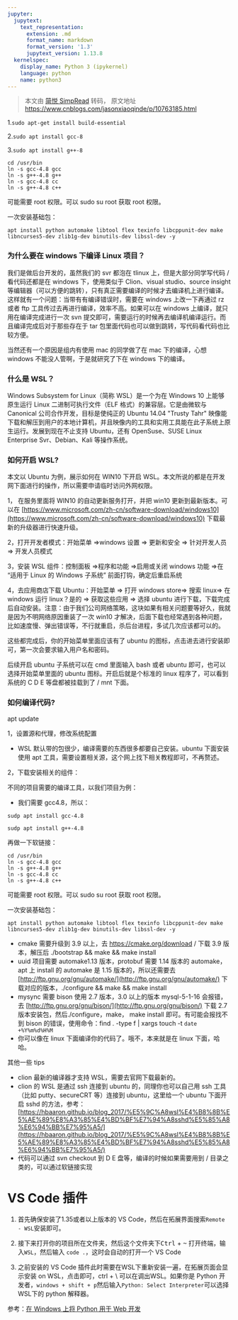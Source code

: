 ```yaml
---
jupyter:
  jupytext:
    text_representation:
      extension: .md
      format_name: markdown
      format_version: '1.3'
      jupytext_version: 1.13.8
  kernelspec:
    display_name: Python 3 (ipykernel)
    language: python
    name: python3
---
```


> 本文由 [简悦 SimpRead](http://ksria.com/simpread/) 转码， 原文地址 https://www.cnblogs.com/jasonxiaoqinde/p/10763185.html

1.`sudo apt-get install build-essential`
  
2.`sudo apt install gcc-8`

3.`sudo apt install g++-8`

```
cd /usr/bin
ln -s gcc-4.8 gcc
ln -s g++-4.8 g++
ln -s gcc-4.8 cc
ln -s g++-4.8 c++
```

可能需要 root 权限。可以 sudo su root 获取 root 权限。

一次安装基础包：

```
apt install python automake libtool flex texinfo libcppunit-dev make libncurses5-dev zlib1g-dev binutils-dev libssl-dev -y
```

### 为什么要在 windows 下编译 Linux 项目？

我们是做后台开发的，虽然我们的 svr 都泡在 tlinux 上，但是大部分同学写代码 / 看代码还都是在 windows 下，使用类似于 Clion、visual studio、source insight 等编辑器（可以方便的跳转），只有真正需要编译的时候才去编译机上进行编译。这样就有一个问题：当带有有编译错误时，需要在 windows 上改一下再通过 rz 或者 ftp 工具传过去再进行编译，效率不高。如果可以在 windows 上编译，就只用在编译完成进行一次 svn 提交即可，需要运行的时候再去编译机编译运行。而且编译完成后对于那些存在于 tar 包里面代码也可以做到跳转，写代码看代码也比较方便。

当然还有一个原因是组内有使用 mac 的同学做了在 mac 下的编译，心想 windows 不能没人管啊，于是就研究了下在 windows 下的编译。

### 什么是 WSL？

Windows Subsystem for Linux（简称 WSL）是一个为在 Windows 10 上能够原生运行 Linux 二进制可执行文件（ELF 格式）的兼容层。它是由微软与 Canonical 公司合作开发，目标是使纯正的 Ubuntu 14.04 "Trusty Tahr" 映像能下载和解压到用户的本地计算机，并且映像内的工具和实用工具能在此子系统上原生运行。发展到现在不止支持 Ubuntu，还有 OpenSuse、SUSE Linux Enterprise Svr、Debian、Kali 等操作系统。

### 如何开启 WSL?

本文以 Ubuntu 为例，展示如何在 WIN10 下开启 WSL。本文所说的都是在开发网下面进行的操作，所以需要申请临时访问外网权限。

1， 在服务里面将 WIN10 的自动更新服务打开，并把 win10 更新到最新版本。可以在 [https://www.microsoft.com/zh-cn/software-download/windows10](https://www.microsoft.com/zh-cn/software-download/windows10) 下载最新的升级器进行快速升级。

2，打开开发者模式：开始菜单 =>windows 设置 => 更新和安全 => 针对开发人员 => 开发人员模式

3，安装 WSL 组件：控制面板 =>程序和功能 =>启用或关闭 windows 功能 =>在 “适用于 Linux 的 Windows 子系统” 前面打钩，确定后重启系统

4，去应用商店下载 Ubuntu：开始菜单 => 打开 windows store=> 搜索 linux=> 在 windows 运行 linux？是的 => 获取这些应用 => 选择 ubuntu 进行下载，下载完成后自动安装。注意：由于我们公司网络策略，这块如果有相关问题要等好久，我就是因为不明网络原因重装了一次 win10 才解决，后面下载也经常遇到各种问题，比如速度慢、弹出错误等，不行就重启，杀后台进程，多试几次应该都可以的。

这些都完成后，你的开始菜单里面应该有了 ubuntu 的图标，点击进去进行安装即可，第一次会要求输入用户名和密码。

后续开启 ubuntu 子系统可以在 cmd 里面输入 bash 或者 ubuntu 即可，也可以选择开始菜单里面的 ubuntu 图标。开启后就是个标准的 linux 程序了，可以看到系统的 C D E 等盘都被挂载到了 / mnt 下面。

### 如何编译代码?

apt update

1，设置源和代理，修改系统配置

*   WSL 默认带的包很少，编译需要的东西很多都要自己安装。ubuntu 下面安装使用 apt 工具，需要设置相关源，这个网上找下相关教程即可，不再赘述。

2，下载安装相关的组件：

不同的项目需要的编译工具，以我们项目为例：

*   我们需要 gcc4.8，所以：

```
sudp apt install gcc-4.8

sudp apt install g++-4.8
```

再做一下软链接：

```
cd /usr/bin
ln -s gcc-4.8 gcc
ln -s g++-4.8 g++
ln -s gcc-4.8 cc
ln -s g++-4.8 c++
```

可能需要 root 权限。可以 sudo su root 获取 root 权限。

一次安装基础包：

```
apt install python automake libtool flex texinfo libcppunit-dev make libncurses5-dev zlib1g-dev binutils-dev libssl-dev -y
```

*   cmake 需要升级到 3.9 以上，去 https://cmake.org/download / 下载 3.9 版本，解压后 ./bootstrap && make && make install
*   uuid 项目需要 automake1.13 版本，protobuf 需要 1.14 版本的 automake，apt 上 install 的 automake 是 1.15 版本的，所以还需要去 [http://ftp.gnu.org/gnu/automake/](http://ftp.gnu.org/gnu/automake/) 下载对应的版本，./configure && make && make install
*   mysync 需要 bison 使用 2.7 版本，3.0 以上的版本 mysql-5-1-16 会报错，去 [http://ftp.gnu.org/gnu/bison/](http://ftp.gnu.org/gnu/bison/) 下载 2.7 版本安装包，然后./configure，make， make install 即可。有可能会报找不到 bison 的错误，使用命令：find . -type f | xargs touch -t `date +%Y%m%d%H%M`
*   你可以像在 linux 下面编译你的代码了。哦不，本来就是在 linux 下面，哈哈。

其他一些 tips

*   clion 最新的编译器才支持 WSL，需要去官网下载最新的。
*   clion 的 WSL 是通过 ssh 连接到 ubuntu 的，同理你也可以自己用 ssh 工具（比如 putty、secureCRT 等）连接到 ubuntu，这里给一个 ubuntu 下面开启 sshd 的方法，参考：[https://hbaaron.github.io/blog_2017/%E5%9C%A8wsl%E4%B8%8B%E5%AE%89%E8%A3%85%E4%BD%BF%E7%94%A8sshd%E5%85%A8%E6%94%BB%E7%95%A5/](https://hbaaron.github.io/blog_2017/%E5%9C%A8wsl%E4%B8%8B%E5%AE%89%E8%A3%85%E4%BD%BF%E7%94%A8sshd%E5%85%A8%E6%94%BB%E7%95%A5/)
*   代码可以通过 svn checkout 到 D E 盘等，编译的时候如果需要用到 / 目录之类的，可以通过软链接实现

<!-- #region -->
# VS Code 插件

1. 首先确保安装了1.35或者以上版本的 VS Code，然后在拓展界面搜索`Remote - WSL`安装即可。

2. 接下来打开你的项目所在文件夹，然后这个文件夹下<kbd>Ctrl</kbd> + <kbd>~</kbd> 打开终端，输入`WSL`，然后输入 `code .`，这时会自动的打开一个 VS Code
3. 之前安装的 VS Code 插件此时需要在WSL下重新安装一遍，在拓展页面会显示安装 on WSL，点击即可，ctrl + \ 可以在调出WSL。如果你是 Python 开发者，`windows + shift + p`然后输入`Python: Select Interpreter`可以选择WSL下的 python 解释器。


参考：[在 Windows 上将 Python 用于 Web 开发](https://docs.microsoft.com/zh-cn/windows/python/web-frameworks)
<!-- #endregion -->
